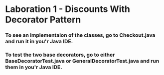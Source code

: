 # Laboration 1 - Discounts With Decorator Pattern

### To see an implementaion of the classes, go to Checkout.java and run it in you'r Java IDE.

### To test the two base decorators, go to either BaseDecoratorTest.java or GeneralDecoratorTest.java and run them in you'r Java IDE.  
